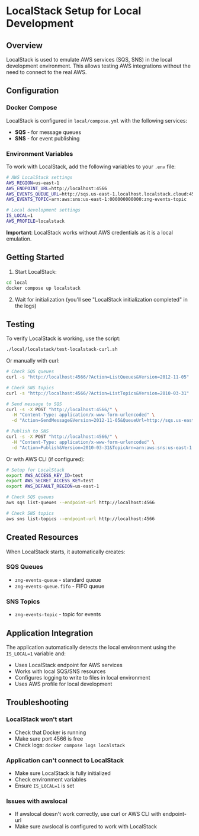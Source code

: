 # LocalStack Setup for Local Development

## Overview

LocalStack is used to emulate AWS services (SQS, SNS) in the local development environment. This allows testing AWS integrations without the need to connect to the real AWS.

## Configuration

### Docker Compose

LocalStack is configured in `local/compose.yml` with the following services:
- **SQS** - for message queues
- **SNS** - for event publishing

### Environment Variables

To work with LocalStack, add the following variables to your `.env` file:

```bash
# AWS LocalStack settings
AWS_REGION=us-east-1
AWS_ENDPOINT_URL=http://localhost:4566
AWS_EVENTS_QUEUE_URL=http://sqs.us-east-1.localhost.localstack.cloud:4566/000000000000/zng-events-queue
AWS_EVENTS_TOPIC=arn:aws:sns:us-east-1:000000000000:zng-events-topic

# Local development settings
IS_LOCAL=1
AWS_PROFILE=localstack
```

**Important**: LocalStack works without AWS credentials as it is a local emulation.

## Getting Started

1. Start LocalStack:
```bash
cd local
docker compose up localstack
```

2. Wait for initialization (you'll see "LocalStack initialization completed" in the logs)

## Testing

To verify LocalStack is working, use the script:

```bash
./local/localstack/test-localstack-curl.sh
```

Or manually with curl:

```bash
# Check SQS queues
curl -s "http://localhost:4566/?Action=ListQueues&Version=2012-11-05"

# Check SNS topics
curl -s "http://localhost:4566/?Action=ListTopics&Version=2010-03-31"

# Send message to SQS
curl -s -X POST "http://localhost:4566/" \
  -H "Content-Type: application/x-www-form-urlencoded" \
  -d "Action=SendMessage&Version=2012-11-05&QueueUrl=http://sqs.us-east-1.localhost.localstack.cloud:4566/000000000000/zng-events-queue&MessageBody={\"test\":\"message\"}"

# Publish to SNS
curl -s -X POST "http://localhost:4566/" \
  -H "Content-Type: application/x-www-form-urlencoded" \
  -d "Action=Publish&Version=2010-03-31&TopicArn=arn:aws:sns:us-east-1:000000000000:zng-events-topic&Message={\"test\":\"sns message\"}"
```

Or with AWS CLI (if configured):

```bash
# Setup for LocalStack
export AWS_ACCESS_KEY_ID=test
export AWS_SECRET_ACCESS_KEY=test
export AWS_DEFAULT_REGION=us-east-1

# Check SQS queues
aws sqs list-queues --endpoint-url http://localhost:4566

# Check SNS topics
aws sns list-topics --endpoint-url http://localhost:4566
```

## Created Resources

When LocalStack starts, it automatically creates:

### SQS Queues
- `zng-events-queue` - standard queue
- `zng-events-queue.fifo` - FIFO queue

### SNS Topics
- `zng-events-topic` - topic for events

## Application Integration

The application automatically detects the local environment using the `IS_LOCAL=1` variable and:
- Uses LocalStack endpoint for AWS services
- Works with local SQS/SNS resources
- Configures logging to write to files in local environment
- Uses AWS profile for local development

## Troubleshooting

### LocalStack won't start
- Check that Docker is running
- Make sure port 4566 is free
- Check logs: `docker compose logs localstack`

### Application can't connect to LocalStack
- Make sure LocalStack is fully initialized
- Check environment variables
- Ensure `IS_LOCAL=1` is set

### Issues with awslocal
- If awslocal doesn't work correctly, use curl or AWS CLI with endpoint-url
- Make sure awslocal is configured to work with LocalStack
